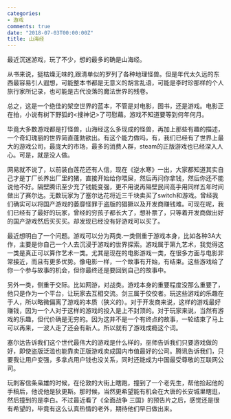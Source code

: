 ```yaml
---
categories:
- 游戏
comments: true
date: "2018-07-03T00:00:00Z"
title: 山海经
---
```



最近沉迷游戏，玩了不少，想的最多的确是山海经。

从书来说，挺枯燥无味的,跟清单似的罗列了各种地理怪兽。但是年代太久远的东西最容易引人遐想，可能整本书都是无意义的胡言乱语，可能是李时珍那样的个人旅行家所记录，也可能是古代没落的魔法世界的残卷。

总之，这是一个绝佳的架空世界的蓝本，不管是对电影，图书，还是游戏。电影正在拍，小说有树下野狐的<搜神记>了可慰藉。游戏不知道要等到何年何月。

毕竟大多数游戏都是打怪兽，山海经这么多现成的怪兽，再加上那些有趣的描述，一个奇幻瑰丽的世界简直蓬勃欲出。有这个能力做吗，有，我们已经有了世界上最大的游戏公司，最庞大的市场，最多的消费人群，steam的正版游戏也已经深入人心。可是，就是没人做。


网易就不说了，以前装白莲花还有人信，现在《逆水寒》一出，大家都知道其实自己才是丁厂长养出厂里的猪，直接开始给你喂屎，然后再问你拿钱，然后你还不能说他不好。隔壁腾讯至少充了钱能变强，更不用说再隔壁民间高手用同样五年时间做出了赛尔达。无数玩家为了塞尔达花将近三千块卖买了switch和游戏。曾经我们确实可以将国产游戏的萎靡怪罪于盗版的猖獗以及开发商赚钱难。可现在呢，我们已经有了最好的玩家，曾经的穷孩子都长大了，想补票了，只等着开发商做出好的国产游戏然后买买买。却发现已经没有好游戏可以买了。

最近想明白了一个问题。游戏可以分为两类.一类侧重于游戏本身，比如各种3A大作，主要是你自己一个人去沉浸于游戏的世界探索。游戏属于第九艺术，我觉得这一类是真正可以算作艺术一类。尤其是现在的电影游戏一类，在很多方面与电影非常接近，而且有更多优势。像电影一样，一个故事有开始，有结束。这些游戏给了你一个参与故事的机会，但你最终还是要回到自己的故事中。

另外一类，侧重于交际。比如网游，对战类。游戏本身的重要程度没那么重要了，他只是作为一个平台，让玩家去互相交流。剑三属于佼佼者。玩这些游戏的乐趣在于人，所以略微偏离了游戏的本质（狭义的）。对于开发商来说，这样的游戏最好赚钱，因为一个人对于这样的游戏的投入是上不封顶的。对于玩家来说，当然有游戏的乐趣，但代价确是无穷的。因为这并不是一个有终点的故事，一轮结束了马上可以再来，一波人走了还会有新人。所以就有了游戏成瘾这个词。

塞尔达告诉我们这个世代最伟大的游戏是什么样的，巫师告诉我们只要游戏做的好，即使盗版泛滥也能靠卖正版游戏卖成国内市值最好的公司。腾讯告诉我们，只要我让用户变强，多拿点用户钱也没关系，同时还能成为中国最受尊敬的互联网公司。

玩刺客信条枭雄的时候，在伦敦的大街上瞎跑，撞到了一个老先生，帮他捡起他的手稿后，他说他是狄更斯。那时候，当然更希望能有机会在大唐的长安城里瞎逛，然后撞到的是李白。不过最近看了《全面战争 三国》的预告片之后，感觉还是很有希望的，毕竟有这么认真热情的老外，期待他们早日做出来。



